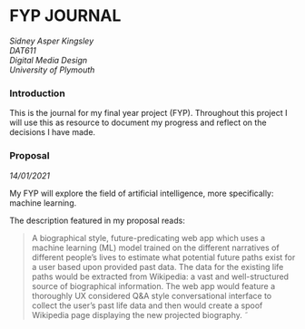 # **FYP JOURNAL**

_Sidney Asper Kingsley_  
_DAT611_  
_Digital Media Design_  
_University of Plymouth_

### Introduction

This is the journal for my final year project (FYP).
Throughout this project I will use this as resource to document my progress and reflect on the decisions I have made.

### Proposal

_14/01/2021_

My FYP will explore the field of artificial intelligence, more specifically: machine learning.

The description featured in my proposal reads:

> A biographical style, future-predicating web app which uses a machine learning (ML) model trained on the different narratives of different people’s lives to estimate what potential future paths exist for a user based upon provided past data. The data for the existing life paths would be extracted from Wikipedia: a vast and well-structured source of biographical information. The web app would feature a thoroughly UX considered Q&A style conversational interface to collect the user’s past life data and then would create a spoof Wikipedia page displaying the new projected biography.
> ˜

